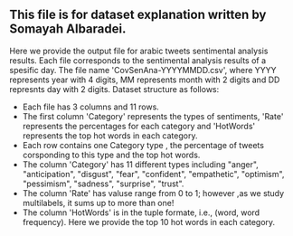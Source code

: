 ## This file is for dataset explanation written by Somayah Albaradei.
Here we provide the output file for arabic tweets sentimental analysis results. Each file corresponds to the sentimental analysis results of a spesific day. The file name 'CovSenAna-YYYYMMDD.csv', where YYYY represents year with 4 digits, MM represents month with 2 digits and DD represnts day with 2 digits.
Dataset structure as follows:
- Each file has 3 columns and 11 rows.
- The first column 'Category' represents the types of sentiments, 'Rate' represents the percentages for each category and 'HotWords' represents the top hot words in each category.
- Each row contains one Category type , the percentage of tweets corsponding to this type and the top hot words.
- The column 'Category' has 11 different types including "anger", "anticipation", "disgust", "fear", "confident", "empathetic", "optimism", "pessimism", "sadness", "surprise", "trust".
- The column 'Rate' has valuse range from 0 to 1; however ,as we study multilabels, it sums up to more than one!
- The column 'HotWords' is in the tuple formate, i.e., (word, word frequency). Here we provide the top 10 hot words in each category.

